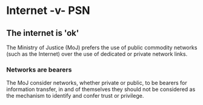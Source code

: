 # Internet -v- PSN

## The internet is 'ok'

The Ministry of Justice \(MoJ\) prefers the use of public commodity networks \(such as the Internet\) over the use of dedicated or private network links.

### Networks are bearers

The MoJ consider networks, whether private or public, to be bearers for information transfer, in and of themselves they should not be considered as the mechanism to identify and confer trust or privilege.

